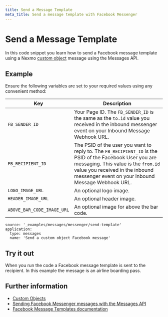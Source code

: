 ```yaml
---
title: Send a Message Template
meta_title: Send a message template with Facebook Messenger
---
```


# Send a Message Template

In this code snippet you learn how to send a Facebook message template using a Nexmo [custom object](/messages/concepts/custom-objects) message using the Messages API.

## Example

Ensure the following variables are set to your required values using any convenient method:

Key | Description
-- | --
`FB_SENDER_ID` | Your Page ID. The `FB_SENDER_ID` is the same as the `to.id` value you received in the inbound messenger event on your Inbound Message Webhook URL.
`FB_RECIPIENT_ID` | The PSID of the user you want to reply to. The `FB_RECIPIENT_ID` is the PSID of the Facebook User you are messaging. This value is the `from.id` value you received in the inbound messenger event on your Inbound Message Webhook URL.
`LOGO_IMAGE_URL` | An optional logo image.
`HEADER_IMAGE_URL` | An optional header image.
`ABOVE_BAR_CODE_IMAGE_URL` | An optional image for above the bar code.

```code_snippets
source: '_examples/messages/messenger/send-template'
application:
  type: messages
  name: 'Send a custom object Facebook message'
```

## Try it out

When you run the code a Facebook message template is sent to the recipient. In this example the message is an airline boarding pass.

## Further information

* [Custom Objects](/messages/concepts/custom-objects)
* [Sending Facebook Messenger messages with the Messages API](/use-cases/sending-facebook-messenger-messages-with-messages-api)
* [Facebook Message Templates documentation](https://developers.facebook.com/docs/messenger-platform/send-messages/templates/)